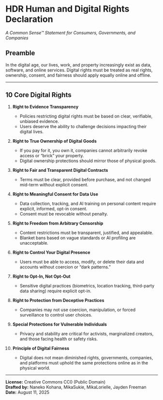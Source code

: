 # HDR Human and Digital Rights Declaration
*A Common Sense™ Statement for Consumers, Governments, and Companies*

## Preamble
In the digital age, our lives, work, and property increasingly exist as data, software, and online services. Digital rights must be treated as real rights, ownership, consent, and fairness should apply equally online and offline.

---

## 10 Core Digital Rights

1. **Right to Evidence Transparency**  
   - Policies restricting digital rights must be based on clear, verifiable, unbiased evidence.  
   - Users deserve the ability to challenge decisions impacting their digital lives.

2. **Right to True Ownership of Digital Goods**  
   - If you pay for it, you own it, companies cannot arbitrarily revoke access or “brick” your property.  
   - Digital ownership protections should mirror those of physical goods.

3. **Right to Fair and Transparent Digital Contracts**  
   - Terms must be clear, provided before purchase, and not changed mid-term without explicit consent.  

4. **Right to Meaningful Consent for Data Use**  
   - Data collection, tracking, and AI training on personal content require explicit, informed, opt-in consent.  
   - Consent must be revocable without penalty.

5. **Right to Freedom from Arbitrary Censorship**  
   - Content restrictions must be transparent, justified, and appealable.  
   - Blanket bans based on vague standards or AI profiling are unacceptable.

6. **Right to Control Your Digital Presence**  
   - Users must be able to access, modify, or delete their data and accounts without coercion or “dark patterns.”

7. **Right to Opt-In, Not Opt-Out**  
   - Sensitive digital practices (biometrics, location tracking, third-party data sharing) require explicit opt-in.

8. **Right to Protection from Deceptive Practices**  
   - Companies may not use coercion, manipulation, or forced surveillance to control user choices.  

9. **Special Protections for Vulnerable Individuals**  
   - Privacy and stability are critical for activists, marginalized creators, and those facing health or safety risks.

10. **Principle of Digital Fairness**  
    - Digital does not mean diminished rights, governments, companies, and platforms must uphold the same protections online as in the physical world.

---

**License:** Creative Commons CC0 (Public Domain)  
**Drafted by:** Naneko Kohana, MikaSukie, MikaLorielle, Jayden Freeman  
**Date:** August 11, 2025
